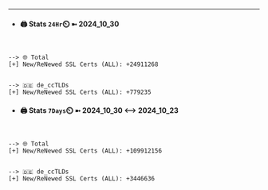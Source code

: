 

---
- #### 🖨️ **Stats** `24Hr`⏲️ ➼ 2024_10_30
```console


--> 🌐 Total
[+] New/ReNewed SSL Certs (ALL): +24911268


--> 🇩🇪 de_ccTLDs
[+] New/ReNewed SSL Certs (ALL): +779235

```

- #### 🖨️ **Stats** `7Days`⏲️ ➼ 2024_10_30 <--> 2024_10_23
```console


--> 🌐 Total
[+] New/ReNewed SSL Certs (ALL): +109912156


--> 🇩🇪 de_ccTLDs
[+] New/ReNewed SSL Certs (ALL): +3446636

```


